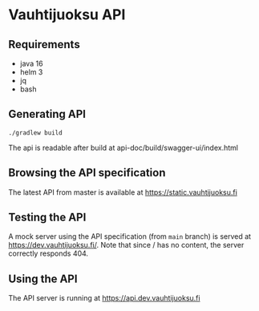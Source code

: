 # Vauhtijuoksu API

## Requirements
* java 16
* helm 3
* jq
* bash

## Generating API
```shell
./gradlew build
```
The api is readable after build at api-doc/build/swagger-ui/index.html

## Browsing the API specification
The latest API from master is available at https://static.vauhtijuoksu.fi

## Testing the API
A mock server using the API specification (from `main` branch) is served at https://dev.vauhtijuoksu.fi/. 
Note that since / has no content, the server correctly responds 404.

## Using the API
The API server is running at https://api.dev.vauhtijuoksu.fi
